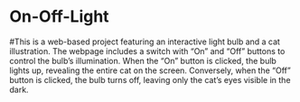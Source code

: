 # On-Off-Light 
#This is a web-based project featuring an interactive light bulb and a cat illustration. The webpage includes a switch with “On” and “Off” buttons to control the bulb’s illumination. When the “On” button is clicked, the bulb lights up, revealing the entire cat on the screen. Conversely, when the “Off” button is clicked, the bulb turns off, leaving only the cat’s eyes visible in the dark. 
